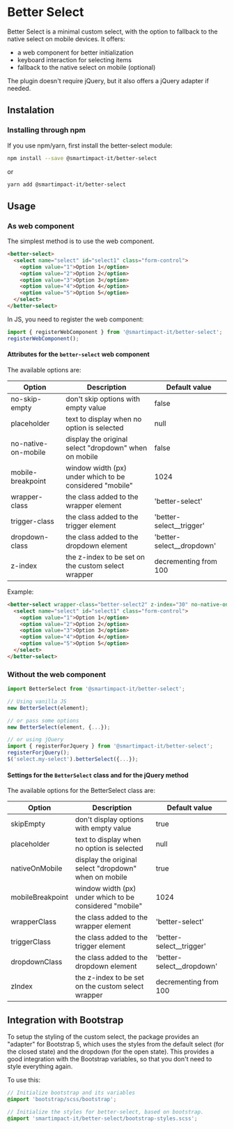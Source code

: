 # Better Select

Better Select is a minimal custom select, with the option to fallback to the native select on mobile devices. It offers:

- a web component for better initialization
- keyboard interaction for selecting items
- fallback to the native select on mobile (optional)

The plugin doesn't require jQuery, but it also offers a jQuery adapter if needed.

## Instalation

### Installing through npm

If you use npm/yarn, first install the better-select module:

```bash
npm install --save @smartimpact-it/better-select
```

or

```bash
yarn add @smartimpact-it/better-select
```

## Usage

### As web component

The simplest method is to use the web component.

```html
<better-select>
  <select name="select" id="select1" class="form-control">
    <option value="1">Option 1</option>
    <option value="2">Option 2</option>
    <option value="3">Option 3</option>
    <option value="4">Option 4</option>
    <option value="5">Option 5</option>
  </select>
</better-select>
```

In JS, you need to register the web component:

```javascript
import { registerWebComponent } from '@smartimpact-it/better-select';
registerWebComponent();
```

#### Attributes for the `better-select` web component

The available options are:

| Option              | Description                                             | Default value               |
| ------------------- | ------------------------------------------------------- | --------------------------- |
| no-skip-empty       | don't skip options with empty value                     | false                       |
| placeholder         | text to display when no option is selected              | null                        |
| no-native-on-mobile | display the original select "dropdown" when on mobile   | false                       |
| mobile-breakpoint   | window width (px) under which to be considered "mobile" | 1024                        |
| wrapper-class       | the class added to the wrapper element                  | 'better-select'             |
| trigger-class       | the class added to the trigger element                  | 'better-select\_\_trigger'  |
| dropdown-class      | the class added to the dropdown element                 | 'better-select\_\_dropdown' |
| z-index             | the z-index to be set on the custom select wrapper      | decrementing from 100       |

Example:

```html
<better-select wrapper-class="better-select2" z-index="30" no-native-on-mobile>
  <select name="select" id="select1" class="form-control">
    <option value="1">Option 1</option>
    <option value="2">Option 2</option>
    <option value="3">Option 3</option>
    <option value="4">Option 4</option>
    <option value="5">Option 5</option>
  </select>
</better-select>
```

### Without the web component

```js
import BetterSelect from '@smartimpact-it/better-select';

// Using vanilla JS
new BetterSelect(element);

// or pass some options
new BetterSelect(element, {...});

// or using jQuery
import { registerForJquery } from '@smartimpact-it/better-select';
registerForjQuery();
$('select.my-select').betterSelect({...});
```

#### Settings for the `BetterSelect` class and for the jQuery method

The available options for the BetterSelect class are:

| Option           | Description                                             | Default value               |
| ---------------- | ------------------------------------------------------- | --------------------------- |
| skipEmpty        | don't display options with empty value                  | true                        |
| placeholder      | text to display when no option is selected              | null                        |
| nativeOnMobile   | display the original select "dropdown" when on mobile   | true                        |
| mobileBreakpoint | window width (px) under which to be considered "mobile" | 1024                        |
| wrapperClass     | the class added to the wrapper element                  | 'better-select'             |
| triggerClass     | the class added to the trigger element                  | 'better-select\_\_trigger'  |
| dropdownClass    | the class added to the dropdown element                 | 'better-select\_\_dropdown' |
| zIndex           | the z-index to be set on the custom select wrapper      | decrementing from 100       |

## Integration with Bootstrap

To setup the styling of the custom select, the package provides an "adapter" for Bootstrap 5, which uses the styles from the default select (for the closed state) and the dropdown (for the open state). This provides a good integration with the Bootstrap variables, so that you don't need to style everything again.

To use this:

```scss
// Initialize bootstrap and its variables
@import 'bootstrap/scss/bootstrap';

// Initialize the styles for better-select, based on bootstrap.
@import 'smartimpact-it/better-select/bootstrap-styles.scss';
```
